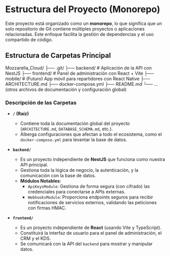 # Estructura del Proyecto (Monorepo)

Este proyecto está organizado como un **monorepo**, lo que significa que un solo repositorio de Git contiene múltiples proyectos o aplicaciones relacionadas. Este enfoque facilita la gestión de dependencias y el uso compartido de código.

## Estructura de Carpetas Principal

Mozzarella_Cloud/ ├── .git/ ├── backend/ # Aplicación de la API con NestJS ├── frontend/ # Panel de administración con React + Vite ├── mobile/ # (Futuro) App móvil para repartidores con React Native ├── ARCHITECTURE.md ├── docker-compose.yml ├── README.md └── ... (otros archivos de documentación y configuración global)


### Descripción de las Carpetas

*   **`/` (Raíz)**
    *   Contiene toda la documentación global del proyecto (`ARCHITECTURE.md`, `DATABASE_SCHEMA.md`, etc.).
    *   Alberga configuraciones que afectan a todo el ecosistema, como el `docker-compose.yml` para levantar la base de datos.

*   **`backend/`**
    *   Es un proyecto independiente de **NestJS** que funciona como nuestra API principal.
    *   Gestiona toda la lógica de negocio, la autenticación, y la comunicación con la base de datos.
    *   **Módulos Notables**:
        *   `ApiKeysModule`: Gestiona de forma segura (con cifrado) las credenciales para conectarse a APIs externas.
        *   `WebhooksModule`: Proporciona endpoints seguros para recibir notificaciones de servicios externos, validando las peticiones con firmas HMAC.

*   **`frontend/`**
    *   Es un proyecto independiente de **React** (usando Vite y TypeScript).
    *   Constituirá la interfaz de usuario para el panel de administración, el CRM y el KDS.
    *   Se comunicará con la API del `backend` para mostrar y manipular datos.
